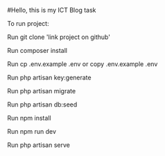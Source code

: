#Hello, this is my ICT Blog task

To run project: 

Run git clone 'link project on github'

Run composer install

Run cp .env.example .env or copy .env.example .env

Run php artisan key:generate

Run php artisan migrate

Run php artisan db:seed

Run npm install

Run npm run dev

Run php artisan serve
